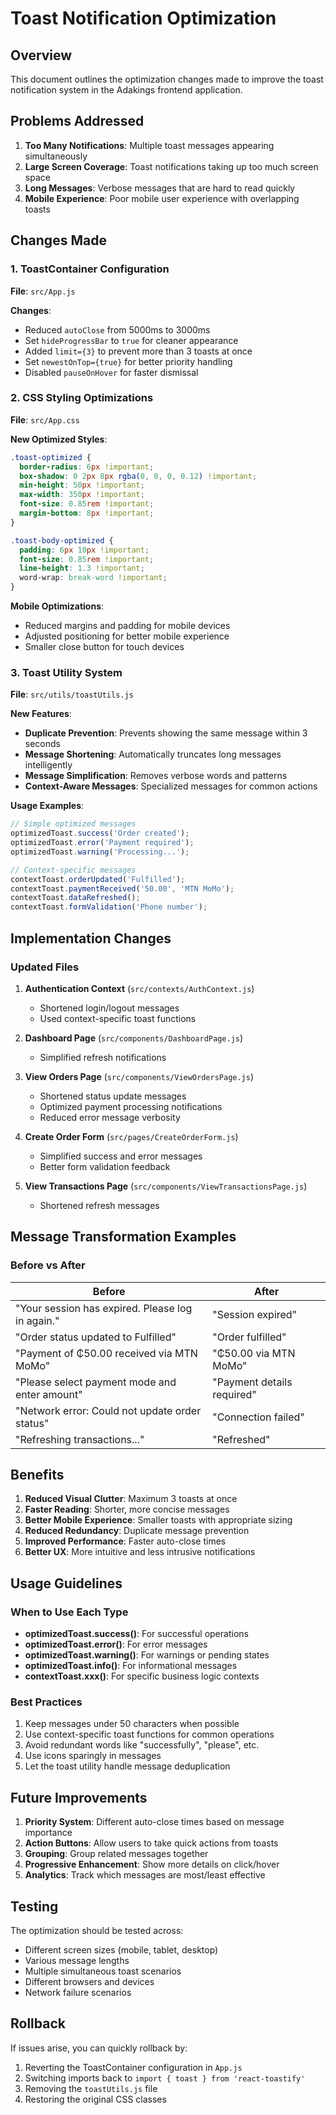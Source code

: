 # Toast Notification Optimization

## Overview
This document outlines the optimization changes made to improve the toast notification system in the Adakings frontend application.

## Problems Addressed

1. **Too Many Notifications**: Multiple toast messages appearing simultaneously
2. **Large Screen Coverage**: Toast notifications taking up too much screen space
3. **Long Messages**: Verbose messages that are hard to read quickly
4. **Mobile Experience**: Poor mobile user experience with overlapping toasts

## Changes Made

### 1. ToastContainer Configuration
**File**: `src/App.js`

**Changes**:
- Reduced `autoClose` from 5000ms to 3000ms
- Set `hideProgressBar` to `true` for cleaner appearance
- Added `limit={3}` to prevent more than 3 toasts at once
- Set `newestOnTop={true}` for better priority handling
- Disabled `pauseOnHover` for faster dismissal

### 2. CSS Styling Optimizations
**File**: `src/App.css`

**New Optimized Styles**:
```css
.toast-optimized {
  border-radius: 6px !important;
  box-shadow: 0 2px 8px rgba(0, 0, 0, 0.12) !important;
  min-height: 50px !important;
  max-width: 350px !important;
  font-size: 0.85rem !important;
  margin-bottom: 8px !important;
}

.toast-body-optimized {
  padding: 6px 10px !important;
  font-size: 0.85rem !important;
  line-height: 1.3 !important;
  word-wrap: break-word !important;
}
```

**Mobile Optimizations**:
- Reduced margins and padding for mobile devices
- Adjusted positioning for better mobile experience
- Smaller close button for touch devices

### 3. Toast Utility System
**File**: `src/utils/toastUtils.js`

**New Features**:
- **Duplicate Prevention**: Prevents showing the same message within 3 seconds
- **Message Shortening**: Automatically truncates long messages intelligently
- **Message Simplification**: Removes verbose words and patterns
- **Context-Aware Messages**: Specialized messages for common actions

**Usage Examples**:
```javascript
// Simple optimized messages
optimizedToast.success('Order created');
optimizedToast.error('Payment required');
optimizedToast.warning('Processing...');

// Context-specific messages
contextToast.orderUpdated('Fulfilled');
contextToast.paymentReceived('50.00', 'MTN MoMo');
contextToast.dataRefreshed();
contextToast.formValidation('Phone number');
```

## Implementation Changes

### Updated Files

1. **Authentication Context** (`src/contexts/AuthContext.js`)
   - Shortened login/logout messages
   - Used context-specific toast functions

2. **Dashboard Page** (`src/components/DashboardPage.js`)
   - Simplified refresh notifications

3. **View Orders Page** (`src/components/ViewOrdersPage.js`)
   - Shortened status update messages
   - Optimized payment processing notifications
   - Reduced error message verbosity

4. **Create Order Form** (`src/pages/CreateOrderForm.js`)
   - Simplified success and error messages
   - Better form validation feedback

5. **View Transactions Page** (`src/components/ViewTransactionsPage.js`)
   - Shortened refresh messages

## Message Transformation Examples

### Before vs After

| Before | After |
|--------|--------|
| "Your session has expired. Please log in again." | "Session expired" |
| "Order status updated to Fulfilled" | "Order fulfilled" |
| "Payment of ₵50.00 received via MTN MoMo" | "₵50.00 via MTN MoMo" |
| "Please select payment mode and enter amount" | "Payment details required" |
| "Network error: Could not update order status" | "Connection failed" |
| "Refreshing transactions..." | "Refreshed" |

## Benefits

1. **Reduced Visual Clutter**: Maximum 3 toasts at once
2. **Faster Reading**: Shorter, more concise messages
3. **Better Mobile Experience**: Smaller toasts with appropriate sizing
4. **Reduced Redundancy**: Duplicate message prevention
5. **Improved Performance**: Faster auto-close times
6. **Better UX**: More intuitive and less intrusive notifications

## Usage Guidelines

### When to Use Each Type

- **optimizedToast.success()**: For successful operations
- **optimizedToast.error()**: For error messages
- **optimizedToast.warning()**: For warnings or pending states
- **optimizedToast.info()**: For informational messages
- **contextToast.xxx()**: For specific business logic contexts

### Best Practices

1. Keep messages under 50 characters when possible
2. Use context-specific toast functions for common operations
3. Avoid redundant words like "successfully", "please", etc.
4. Use icons sparingly in messages
5. Let the toast utility handle message deduplication

## Future Improvements

1. **Priority System**: Different auto-close times based on message importance
2. **Action Buttons**: Allow users to take quick actions from toasts
3. **Grouping**: Group related messages together
4. **Progressive Enhancement**: Show more details on click/hover
5. **Analytics**: Track which messages are most/least effective

## Testing

The optimization should be tested across:
- Different screen sizes (mobile, tablet, desktop)
- Various message lengths
- Multiple simultaneous toast scenarios
- Different browsers and devices
- Network failure scenarios

## Rollback

If issues arise, you can quickly rollback by:
1. Reverting the ToastContainer configuration in `App.js`
2. Switching imports back to `import { toast } from 'react-toastify'`
3. Removing the `toastUtils.js` file
4. Restoring the original CSS classes
